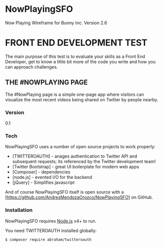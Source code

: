 # NowPlayingSFO
Now Playing Wireframe for Bunny Inc. Version 2.6
# FRONT END DEVELOPMENT TEST

The main purpose of this test is to evaluate your skills as a Front End Developer, get to know a little bit more of the code you write and how you can approach challenges.

## THE #NOWPLAYING PAGE
The #NowPlaying page is a simple one-page app where visitors can visualize the most recent videos being shared on Twitter by people nearby. 

### Version
0.1

### Tech

NowPlayingSFO uses a number of open source projects to work properly:

* [TWITTEROAUTH] - anages authentication to Twitter API and subsequent requests; its referenced by the Twitter development team!
* [Twitter Bootstrap] - great UI boilerplate for modern web apps
* [Composer] - dependencies
* [node.js] - evented I/O for the backend
* [jQuery] - Simplifies javascript

And of course NowPlayingSFO itself is open source with a [https://github.com/AndresMendozaOrozco/NowPlayingSFO]
 on GitHub.

### Installation

NowPlayingSFO requires [Node.js](https://nodejs.org/) v4+ to run.

You need TWITTEROAUTH installed globally:

```sh
$ composer require abraham/twitteroauth
```

